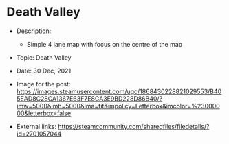 # Death Valley

- Description:
    - Simple 4 lane map with focus on the centre of the map

- Topic: Death Valley

- Date: 30 Dec, 2021

- Image for the post: https://images.steamusercontent.com/ugc/1868430228821029553/B405EAD8C28CA1367E63F7E8CA3E9BD228D86B40/?imw=5000&imh=5000&ima=fit&impolicy=Letterbox&imcolor=%23000000&letterbox=false

- External links: https://steamcommunity.com/sharedfiles/filedetails/?id=2701057044
